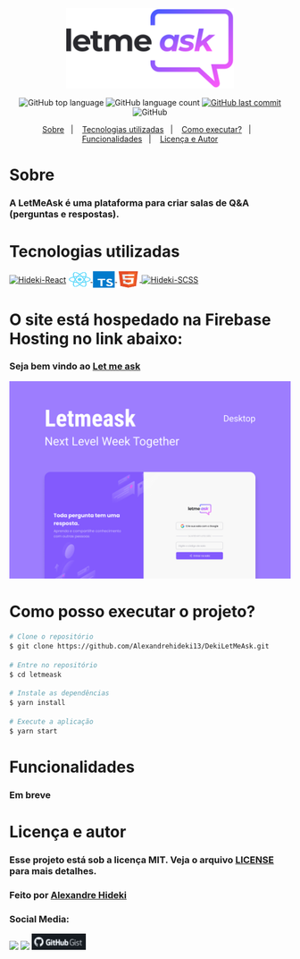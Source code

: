 <div align=center>
  <img src="https://github.com/Alexandrehideki13/DekiLetMeAsk/blob/master/src/assets/images/logo.svg" alt="letmeask"width="300px">
</div>

<p align="center">
  <img alt="GitHub top language" src="https://img.shields.io/github/languages/top/Alexandrehideki13/DekiLetMeAsk?color=835AFD">

  <img alt="GitHub language count" src="https://img.shields.io/github/languages/count/Alexandrehideki13/DekiLetMeAsk?color=835AFD">
  
  <a href="https://github.com/lorenatoscano/letmeask/commits/main">
    <img alt="GitHub last commit" src="https://img.shields.io/github/last-commit/Alexandrehideki13/DekiLetMeAsk?color=835AFD">
  </a>

  <img alt="GitHub" src="https://img.shields.io/github/license/Alexandrehideki13/DekiLetMeAsk?color=835AFD">
</p>

<p align="center">
  <a href="#sobre">Sobre</a>&nbsp;&nbsp;&nbsp;|&nbsp;&nbsp;&nbsp;
  <a href="#tecnologias-utilizadas">Tecnologias utilizadas</a>&nbsp;&nbsp;&nbsp;|&nbsp;&nbsp;&nbsp;
  <a href="#como-executar">Como executar?</a>&nbsp;&nbsp;&nbsp;|&nbsp;&nbsp;&nbsp;
  <a href="#funcionalidades">Funcionalidades</a>&nbsp;&nbsp;&nbsp;|&nbsp;&nbsp;&nbsp;
  <a href="#licença-e-autor">Licença e Autor</a>
</p>

<h1 id="sobre">Sobre</h1>

### A LetMeAsk é uma plataforma para criar salas de Q&A (perguntas e respostas).

<h1 id="tecnologias-utilizadas">Tecnologias utilizadas</h1>
<div style="display: inline_block">
  <a href="https://firebase.google.com/?hl=pt"><img align="center" alt="Hideki-React" height="30" width="34" src="https://img.icons8.com/color/480/firebase.png"></a>
  <a href="https://reactjs.org/"><img align="center" alt="Hideki-React" height="30" width="40" src="https://raw.githubusercontent.com/devicons/devicon/master/icons/react/react-original.svg">
  <a href="https://www.typescriptlang.org/"><img align="center" alt="Hideki-Ts" height="30" width="40" src="https://raw.githubusercontent.com/devicons/devicon/master/icons/typescript/typescript-plain.svg">
  <a href="https://reactjs.org/"><img align="center" alt="Hideki-HTML" height="30" width="40" src="https://raw.githubusercontent.com/devicons/devicon/master/icons/html5/html5-original.svg">
  <a href="https://sass-lang.com/"><img align="center" alt="Hideki-SCSS" height="30" width="40" src="https://cdn.iconscout.com/icon/free/png-512/sass-226054.png"></a>
</div>
    
# O site está hospedado na Firebase Hosting no link abaixo:
<h3>Seja bem vindo ao <a href="https://dekiletmeask.web.app/">Let me ask</a></h3>

<img src="https://github.com/Alexandrehideki13/DekiLetMeAsk/blob/master/src/assets/images/Capa-letmeask.png">

<h1 id="como-executar"> Como posso executar o projeto?</h1> 
    
```bash
# Clone o repositório
$ git clone https://github.com/Alexandrehideki13/DekiLetMeAsk.git

# Entre no repositório
$ cd letmeask

# Instale as dependências
$ yarn install

# Execute a aplicação
$ yarn start
```

<h1 id="funcionalidades">Funcionalidades</h1>
    <h3>Em breve</h3>    
    
<h1 id="licença-e-autor">Licença e autor</h1>
    
### Esse projeto está sob a licença MIT. Veja o arquivo <a href="https://github.com/Alexandrehideki13/DekiLetMeAsk/blob/master/LICENSE">LICENSE</a> para mais detalhes.
    
### Feito por <a href="https://github.com/Alexandrehideki13">Alexandre Hideki</a>

<h3>Social Media:</h3>
    <a href = "mailto: alexandrejilek@gmail.com"><img src="https://img.shields.io/badge/-Gmail-%23EA4335?style=for-the-badge&logo=gmail&logoColor=white" target="_blank" margin-right="10px"></a>
    <a href="https://www.linkedin.com/in/alexandre-hideki-yazawa-jilek/" target="_blank"><img src="https://img.shields.io/badge/-LinkedIn-%230077B5?style=for-the-badge&logo=linkedin&logoColor=white" target="_blank"></a>
    <a href="https://gist.github.com/Alexandrehideki13" target="_blank"><img src="https://github.com/Alexandrehideki13/Alexandrehideki13/blob/main/GistGithub.jpeg" height=29 target="_blank"></a>
